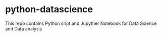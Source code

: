 # python-datascience
This repo contains Python sript and Jupyther Notebook for Data Science and Data analysis
